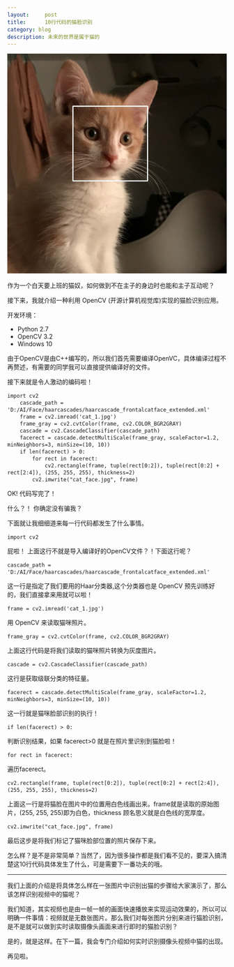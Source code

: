 ```yaml
---
layout:     post
title:      10行代码的猫脸识别
category: blog
description: 未来的世界是属于猫的
---
```

![cat face](https://raw.githubusercontent.com/JounyWang/JounyWang.github.io/master/_posts/blog/cat_face.jpg)

作为一个白天要上班的猫奴，如何做到不在主子的身边时也能和主子互动呢？

接下来，我就介绍一种利用 OpenCV (开源计算机视觉库)实现的猫脸识别应用。

开发环境：

- Python 2.7
- OpenCV 3.2
- Windows 10

由于OpenCV是由C++编写的，所以我们首先需要编译OpenVC，具体编译过程不再赘述，有需要的同学我可以直接提供编译好的文件。

接下来就是令人激动的编码啦！

	import cv2
		cascade_path = 'D:/AI/Face/haarcascades/haarcascade_frontalcatface_extended.xml'
		frame = cv2.imread('cat_1.jpg')
		frame_gray = cv2.cvtColor(frame, cv2.COLOR_BGR2GRAY)
		cascade = cv2.CascadeClassifier(cascade_path)
		facerect = cascade.detectMultiScale(frame_gray, scaleFactor=1.2, minNeighbors=3, minSize=(10, 10))
		if len(facerect) > 0:
			for rect in facerect:
				cv2.rectangle(frame, tuple(rect[0:2]), tuple(rect[0:2] + rect[2:4]), (255, 255, 255), thickness=2)
			cv2.imwrite("cat_face.jpg", frame)

OK! 代码写完了！

什么？！ 你确定没有骗我？

下面就让我细细道来每一行代码都发生了什么事情。

	import cv2

屁啦！ 上面这行不就是导入编译好的OpenCV文件？！下面这行呢？

	cascade_path = 'D:/AI/Face/haarcascades/haarcascade_frontalcatface_extended.xml'

这一行是指定了我们要用的Haar分类器,这个分类器也是 OpenCV 预先训练好的，我们直接拿来用就可以啦！

	frame = cv2.imread('cat_1.jpg')

用 OpenCV 来读取猫咪照片。

	frame_gray = cv2.cvtColor(frame, cv2.COLOR_BGR2GRAY)

上面这行代码是将我们读取的猫咪照片转换为灰度图片。

	cascade = cv2.CascadeClassifier(cascade_path)

这行是获取级联分类的特征量。

	facerect = cascade.detectMultiScale(frame_gray, scaleFactor=1.2, minNeighbors=3, minSize=(10, 10))

这一行就是猫咪脸部识别的执行！

	if len(facerect) > 0:

判断识别结果，如果 facerect>0 就是在照片里识别到猫脸啦！

	for rect in facerect:

遍历facerect。

	cv2.rectangle(frame, tuple(rect[0:2]), tuple(rect[0:2] + rect[2:4]), (255, 255, 255), thickness=2)

上面这一行是将猫脸在图片中的位置用白色线画出来。frame就是读取的原始图片，(255, 255, 255)即为白色，thickness 顾名思义就是白色线的宽厚度。

	cv2.imwrite("cat_face.jpg", frame)

最后这步是将我们标记了猫咪脸部位置的照片保存下来。

怎么样？是不是非常简单？当然了，因为很多操作都是我们看不见的，要深入搞清楚这10行代码具体发生了什么，可是需要下一番功夫的哦。

******

我们上面的介绍是将具体怎么样在一张图片中识别出猫的步骤给大家演示了，那么该怎样识别视频中的猫呢？

我们知道，其实视频也是由一帧一帧的画面快速播放来实现运动效果的，所以可以明确一件事情：视频就是无数张图片。那么我们对每张图片分别来进行猫脸识别，是不是就可以做到实时读取摄像头画面来进行即时的猫脸识别？

是的，就是这样。在下一篇，我会专门介绍如何实时识别摄像头视频中猫的出现。

再见啦。